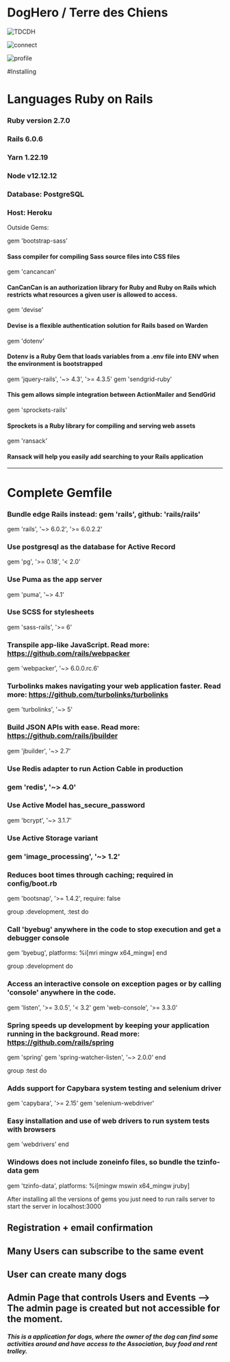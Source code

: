 <h1>DogHero / Terre des Chiens</h1>


![TDCDH](https://user-images.githubusercontent.com/29848785/199745786-1c201228-1fdf-47b1-9ffe-a6981f7c4453.png)

![connect](https://user-images.githubusercontent.com/29848785/199745804-f112c900-d5c6-4a7a-9315-157bdb2efa89.png)

![profile](https://user-images.githubusercontent.com/29848785/199745824-11957844-0f99-47ed-9580-feb9f0ed3b01.png)

#Installing

# Languages Ruby on Rails

### Ruby version 2.7.0
### Rails 6.0.6
### Yarn 1.22.19
### Node v12.12.12

### Database: PostgreSQL

### Host: Heroku

Outside Gems:

gem 'bootstrap-sass'
#### Sass compiler for compiling Sass source files into CSS files
gem 'cancancan'
#### CanCanCan is an authorization library for Ruby and Ruby on Rails which restricts what resources a given user is allowed to access.
gem 'devise'
#### Devise is a flexible authentication solution for Rails based on Warden
gem 'dotenv'
#### Dotenv is a Ruby Gem that loads variables from a .env file into ENV when the environment is bootstrapped
gem 'jquery-rails', '~> 4.3', '>= 4.3.5'
gem 'sendgrid-ruby'
#### This gem allows simple integration between ActionMailer and SendGrid
gem 'sprockets-rails'
#### Sprockets is a Ruby library for compiling and serving web assets
gem 'ransack'
#### Ransack will help you easily add searching to your Rails application
__________________________________________________________________________________________________________________________________________________________________________________________________________________________________________________________________________________________________________________
# Complete Gemfile

### Bundle edge Rails instead: gem 'rails', github: 'rails/rails'
gem 'rails', '~> 6.0.2', '>= 6.0.2.2'
### Use postgresql as the database for Active Record
gem 'pg', '>= 0.18', '< 2.0'
### Use Puma as the app server
gem 'puma', '~> 4.1'
### Use SCSS for stylesheets
gem 'sass-rails', '>= 6'
### Transpile app-like JavaScript. Read more: https://github.com/rails/webpacker
gem 'webpacker', '~> 6.0.0.rc.6'
### Turbolinks makes navigating your web application faster. Read more: https://github.com/turbolinks/turbolinks
gem 'turbolinks', '~> 5'
### Build JSON APIs with ease. Read more: https://github.com/rails/jbuilder
gem 'jbuilder', '~> 2.7'
### Use Redis adapter to run Action Cable in production
### gem 'redis', '~> 4.0'
### Use Active Model has_secure_password
gem 'bcrypt', '~> 3.1.7'

### Use Active Storage variant
### gem 'image_processing', '~> 1.2'

### Reduces boot times through caching; required in config/boot.rb
gem 'bootsnap', '>= 1.4.2', require: false

group :development, :test do
  ### Call 'byebug' anywhere in the code to stop execution and get a debugger console
  gem 'byebug', platforms: %i[mri mingw x64_mingw]
end

group :development do
  ### Access an interactive console on exception pages or by calling 'console' anywhere in the code.
  gem 'listen', '>= 3.0.5', '< 3.2'
  gem 'web-console', '>= 3.3.0'
  ### Spring speeds up development by keeping your application running in the background. Read more: https://github.com/rails/spring
  gem 'spring'
  gem 'spring-watcher-listen', '~> 2.0.0'
end

group :test do
  ### Adds support for Capybara system testing and selenium driver
  gem 'capybara', '>= 2.15'
  gem 'selenium-webdriver'
  ### Easy installation and use of web drivers to run system tests with browsers
  gem 'webdrivers'
end

### Windows does not include zoneinfo files, so bundle the tzinfo-data gem
gem 'tzinfo-data', platforms: %i[mingw mswin x64_mingw jruby]


After installing all the versions of gems you just need to run rails server to start the server in localhost:3000

## Registration + email confirmation
## Many Users can subscribe to the same event
## User can create many dogs
## Admin Page that controls Users and Events --> The admin page is created but not accessible for the moment.


##### This is a application for dogs, where the owner of the dog can find some activities around and have access to the Association, buy food and rent trolley.
